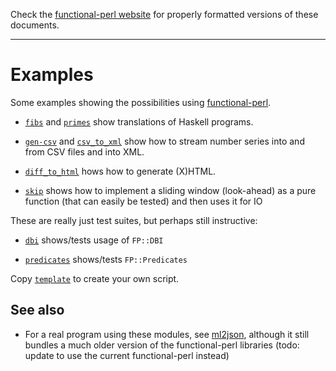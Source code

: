 Check the [functional-perl website](http://functional-perl.org/) for
properly formatted versions of these documents.

---

# Examples

Some examples showing the possibilities using [functional-perl](../README.md).

* [`fibs`](fibs) and [`primes`](primes) show translations of Haskell programs.

* [`gen-csv`](gen-csv) and [`csv_to_xml`](csv_to_xml) show how to stream
  number series into and from CSV files and into XML.

* [`diff_to_html`](diff_to_html) hows how to generate (X)HTML.

* [`skip`](skip) shows how to implement a sliding window (look-ahead) as a
  pure function (that can easily be tested) and then uses it for IO

These are really just test suites, but perhaps still instructive:

* [`dbi`](dbi) shows/tests usage of `FP::DBI`

* [`predicates`](predicates) shows/tests `FP::Predicates`

Copy [`template`](template) to create your own script.


## See also

* For a real program using these modules, see
  [ml2json](http://ml2json.christianjaeger.ch), although it still
  bundles a much older version of the functional-perl libraries (todo:
  update to use the current functional-perl instead)

